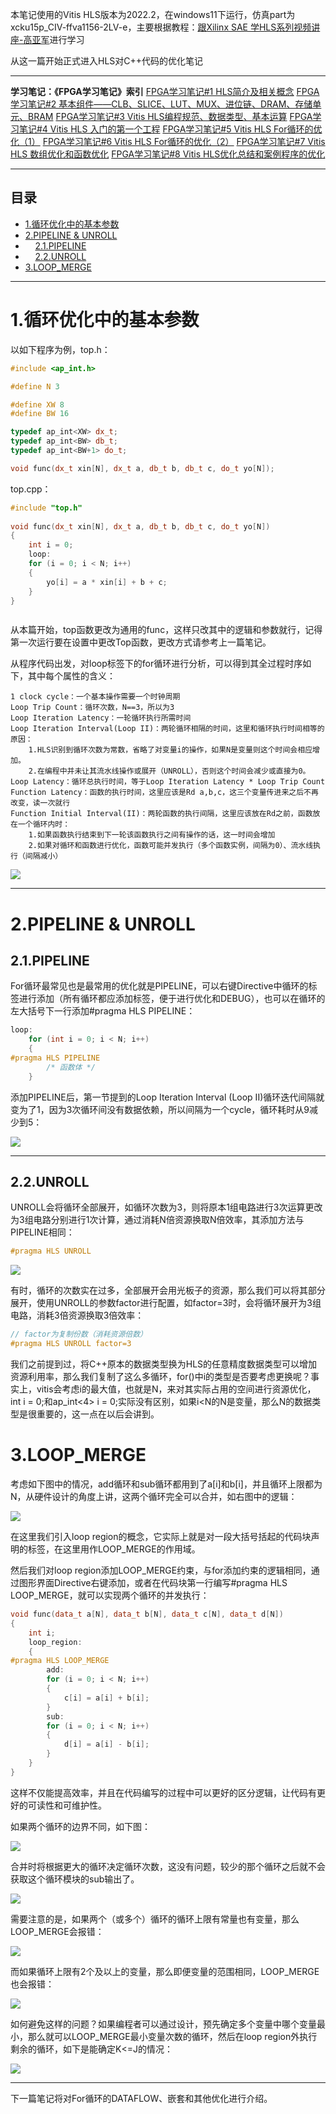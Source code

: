 本笔记使用的Vitis HLS版本为2022.2，在windows11下运行，仿真part为xcku15p_CIV-ffva1156-2LV-e，主要根据教程：[跟Xilinx SAE 学HLS系列视频讲座-高亚军](https://www.bilibili.com/video/BV1bt41187RW)进行学习

从这一篇开始正式进入HLS对C++代码的优化笔记

---

**学习笔记：《FPGA学习笔记》索引**
[FPGA学习笔记#1 HLS简介及相关概念](https://blog.csdn.net/qq_38876396/article/details/142599792)
[FPGA学习笔记#2 基本组件——CLB、SLICE、LUT、MUX、进位链、DRAM、存储单元、BRAM](https://blog.csdn.net/qq_38876396/article/details/142761068)
[FPGA学习笔记#3 Vitis HLS编程规范、数据类型、基本运算](https://blog.csdn.net/qq_38876396/article/details/143643677)
[FPGA学习笔记#4 Vitis HLS 入门的第一个工程](https://blog.csdn.net/qq_38876396/article/details/143645004)
[FPGA学习笔记#5 Vitis HLS For循环的优化（1）](https://blog.csdn.net/qq_38876396/article/details/143662692)
[FPGA学习笔记#6 Vitis HLS For循环的优化（2）](https://blog.csdn.net/qq_38876396/article/details/143662824)
[FPGA学习笔记#7 Vitis HLS 数组优化和函数优化](https://blog.csdn.net/qq_38876396/article/details/143673251)
[FPGA学习笔记#8 Vitis HLS优化总结和案例程序的优化](https://blog.csdn.net/qq_38876396/article/details/143683331)

---


## 目录
* [1.循环优化中的基本参数](#p1)
* [2.PIPELINE & UNROLL](#p2)
* &nbsp;&nbsp;&nbsp;&nbsp;[2.1.PIPELINE](#p21)
* &nbsp;&nbsp;&nbsp;&nbsp;[2.2.UNROLL](#p22)
* [3.LOOP_MERGE](#p3)

---
# 1.循环优化中的基本参数<a id="p1"></a>
以如下程序为例，top.h：

```cpp
#include <ap_int.h>

#define N 3

#define XW 8
#define BW 16

typedef ap_int<XW> dx_t;
typedef ap_int<BW> db_t;
typedef ap_int<BW+1> do_t;

void func(dx_t xin[N], dx_t a, db_t b, db_t c, do_t yo[N]);
```
top.cpp：
```cpp
#include "top.h"
 
void func(dx_t xin[N], dx_t a, db_t b, db_t c, do_t yo[N])
{
    int i = 0;
    loop:
    for (i = 0; i < N; i++)
    {
        yo[i] = a * xin[i] + b + c;
    }
}
```
```
```
从本篇开始，top函数更改为通用的func，这样只改其中的逻辑和参数就行，记得第一次运行要在设置中更改Top函数，更改方式请参考上一篇笔记。

从程序代码出发，对loop标签下的for循环进行分析，可以得到其全过程时序如下，其中每个属性的含义：

	1 clock cycle：一个基本操作需要一个时钟周期
	Loop Trip Count：循环次数，N==3，所以为3
	Loop Iteration Latency：一轮循环执行所需时间
	Loop Iteration Interval(Loop II)：两轮循环相隔的时间，这里和循环执行时间相等的原因：
		1.HLS识别到循环次数为常数，省略了对变量i的操作，如果N是变量则这个时间会相应增加。
		2.在编程中并未让其流水线操作或展开（UNROLL），否则这个时间会减少或直接为0。
	Loop Latency：循环总执行时间，等于Loop Iteration Latency * Loop Trip Count
	Function Latency：函数的执行时间，这里应该是Rd a,b,c，这三个变量传进来之后不再改变，读一次就行
	Function Initial Interval(II)：两轮函数的执行间隔，这里应该放在Rd之前，函数放在一个循环内时：
		1.如果函数执行结束到下一轮该函数执行之间有操作的话，这一时间会增加
		2.如果对循环和函数进行优化，函数可能并发执行（多个函数实例，间隔为0）、流水线执行（间隔减小）

<div><img src="https://raw.githubusercontent.com/HentaiYang/Pics/main/NoteBooks/fpga/5/1.jpg"></div>

---

# 2.PIPELINE & UNROLL<a id="p2"></a>
## 2.1.PIPELINE<a id="p21"></a>
For循环最常见也是最常用的优化就是PIPELINE，可以右键Directive中循环的标签进行添加（所有循环都应添加标签，便于进行优化和DEBUG），也可以在循环的左大括号下一行添加#pragma HLS PIPELINE：

```cpp
loop:
	for (int i = 0; i < N; i++)
	{
#pragma HLS PIPELINE
		/* 函数体 */
	}
```

添加PIPELINE后，第一节提到的Loop Iteration Interval (Loop II)循环迭代间隔就变为了1，因为3次循环间没有数据依赖，所以间隔为一个cycle，循环耗时从9减少到5：

<div><img src="https://raw.githubusercontent.com/HentaiYang/Pics/main/NoteBooks/fpga/5/2.jpg"></div>

---

## 2.2.UNROLL<a id="p22"></a>     
UNROLL会将循环全部展开，如循环次数为3，则将原本1组电路进行3次运算更改为3组电路分别进行1次计算，通过消耗N倍资源换取N倍效率，其添加方法与PIPELINE相同：

```cpp
#pragma HLS UNROLL
```

<div><img src="https://raw.githubusercontent.com/HentaiYang/Pics/main/NoteBooks/fpga/5/3.jpg"></div>

有时，循环的次数实在过多，全部展开会用光板子的资源，那么我们可以将其部分展开，使用UNROLL的参数factor进行配置，如factor=3时，会将循环展开为3组电路，消耗3倍资源换取3倍效率：

```cpp
// factor为复制份数（消耗资源倍数）
#pragma HLS UNROLL factor=3
```

我们之前提到过，将C++原本的数据类型换为HLS的任意精度数据类型可以增加资源利用率，那么我们复制了这么多循环，for()中i的类型是否要考虑更换呢？事实上，vitis会考虑i的最大值，也就是N，来对其实际占用的空间进行资源优化，int i = 0;和ap_int<4> i = 0;实际没有区别，如果i<N的N是变量，那么N的数据类型是很重要的，这一点在以后会讲到。

# 3.LOOP_MERGE<a id="p3"></a>
考虑如下图中的情况，add循环和sub循环都用到了a[i]和b[i]，并且循环上限都为N，从硬件设计的角度上讲，这两个循环完全可以合并，如右图中的逻辑：

<div><img src="https://raw.githubusercontent.com/HentaiYang/Pics/main/NoteBooks/fpga/5/4.jpg"></div>

在这里我们引入loop region的概念，它实际上就是对一段大括号括起的代码块声明的标签，在这里用作LOOP_MERGE的作用域。

然后我们对loop region添加LOOP_MERGE约束，与for添加约束的逻辑相同，通过图形界面Directive右键添加，或者在代码块第一行编写#pragma HLS LOOP_MERGE，就可以实现两个循环的并发执行：

```cpp
void func(data_t a[N], data_t b[N], data_t c[N], data_t d[N])
{
	int i;
	loop_region:
	{
#pragma HLS LOOP_MERGE
		add:
		for (i = 0; i < N; i++)
		{
			c[i] = a[i] + b[i];
		}
		sub:
		for (i = 0; i < N; i++)
		{
			d[i] = a[i] - b[i];
		}
	}
}
```

这样不仅能提高效率，并且在代码编写的过程中可以更好的区分逻辑，让代码有更好的可读性和可维护性。

如果两个循环的边界不同，如下图：

<div><img src="https://raw.githubusercontent.com/HentaiYang/Pics/main/NoteBooks/fpga/5/5.jpg"></div>

合并时将根据更大的循环决定循环次数，这没有问题，较少的那个循环之后就不会获取这个循环模块的sub输出了。

<div><img src="https://raw.githubusercontent.com/HentaiYang/Pics/main/NoteBooks/fpga/5/6.jpg"></div>

需要注意的是，如果两个（或多个）循环的循环上限有常量也有变量，那么LOOP_MERGE会报错：

<div><img src="https://raw.githubusercontent.com/HentaiYang/Pics/main/NoteBooks/fpga/5/7.jpg"></div>

而如果循环上限有2个及以上的变量，那么即便变量的范围相同，LOOP_MERGE也会报错：

<div><img src="https://raw.githubusercontent.com/HentaiYang/Pics/main/NoteBooks/fpga/5/8.jpg"></div>

如何避免这样的问题？如果编程者可以通过设计，预先确定多个变量中哪个变量最小，那么就可以LOOP_MERGE最小变量次数的循环，然后在loop region外执行剩余的循环，如下是能确定K<=J的情况：

<div><img src="https://raw.githubusercontent.com/HentaiYang/Pics/main/NoteBooks/fpga/5/9.jpg"></div>

---

下一篇笔记将对For循环的DATAFLOW、嵌套和其他优化进行介绍。


